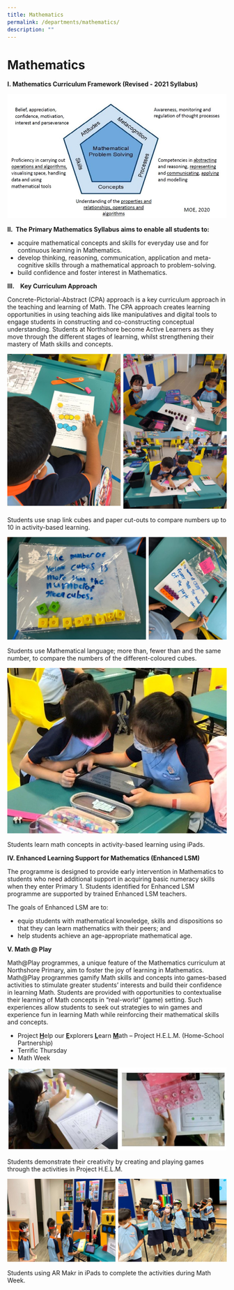 ```yaml
---
title: Mathematics
permalink: /departments/mathematics/
description: ""
---
```

# **Mathematics**

**I.&nbsp;Mathematics Curriculum Framework (Revised - 2021 Syllabus)**

![](/images/M1.jpg)

**II.&nbsp;&nbsp;The Primary Mathematics Syllabus aims to enable all students to:**

* acquire mathematical&nbsp;concepts and skills for everyday use&nbsp;and for continuous learning in Mathematics.  
* develop&nbsp;thinking, reasoning, communication, application and meta-cognitive skills&nbsp;through a mathematical approach to problem-solving.    
* build&nbsp;confidence&nbsp;and&nbsp;foster interest&nbsp;in Mathematics.

**III.&nbsp; &nbsp; Key Curriculum Approach**

Concrete-Pictorial-Abstract (CPA) approach is a key curriculum approach in the teaching and learning of Math. The CPA approach&nbsp;creates learning opportunities in using teaching aids like manipulatives and digital tools to engage students in constructing and co-constructing conceptual understanding.&nbsp;Students at Northshore become Active Learners as they move through the different stages of learning, whilst strengthening their mastery of Math skills and concepts.

![](/images/math.jpg)

Students use snap link cubes and paper cut-outs to compare numbers up to 10 in activity-based learning.

![](/images/math%201.jpg)

Students use Mathematical language; more than, fewer than and the same number, to compare the numbers of the different-coloured cubes.

![](/images/Pic_m_ipad.jpg)

Students learn math concepts in activity-based learning using iPads.

**IV.  Enhanced Learning Support for Mathematics (Enhanced LSM)**

The programme is designed to provide early intervention in Mathematics to students who need additional support in acquiring basic numeracy skills when they enter Primary 1.  Students identified for Enhanced LSM programme are supported by trained Enhanced LSM teachers. 

The goals of Enhanced LSM are to:

* equip students with mathematical knowledge, skills and dispositions so that they can learn mathematics with their peers; and
* help students achieve an age-appropriate mathematical age.

**V. Math @ Play**

Math@Play programmes, a unique feature of the Mathematics curriculum at Northshore Primary, aim to foster the joy of learning in Mathematics. Math@Play programmes gamify Math skills and concepts into games-based activities to stimulate greater students’ interests and build their confidence in learning Math.  Students are provided with opportunities to contextualise their learning of Math concepts in “real-world” (game) setting.  Such experiences allow students to seek out strategies to win games and experience fun in learning Math while reinforcing their mathematical skills and concepts.

* Project <ins>**H**</ins>elp our <ins>**E**</ins>xplorers <ins>**L**</ins>earn <ins>**M**</ins>ath – Project H.E.L.M. (Home-School Partnership)
* Terrific Thursday
* Math Week

![](/images/math%202.jpg)

Students demonstrate their creativity by creating and playing games through the activities in Project H.E.L.M.

![](/images/math_04.jpg)

Students using AR Makr in iPads to complete the activities during Math Week.